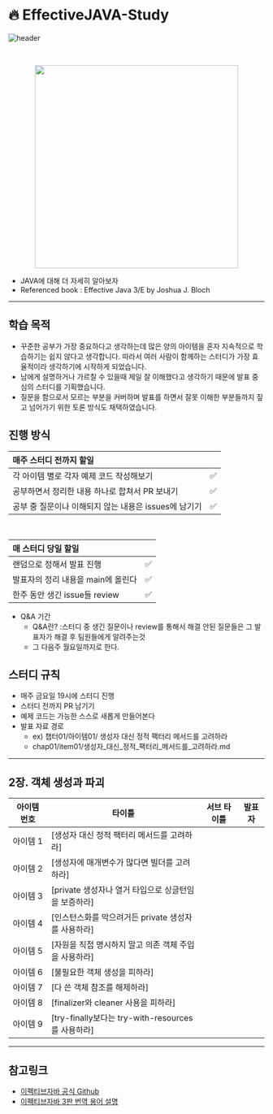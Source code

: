 # 🔥 EffectiveJAVA-Study
 

![header](https://capsule-render.vercel.app/api?type=shark&color=D0A9F5&height=300&section=header&text=Effective%20JAVA&fontSize=90)


<br>

<p align="center"><img width=400 src="http://image.yes24.com/goods/65551284/800x0"></p>


- JAVA에 대해 더 자세히 알아보자
- Referenced book : Effective Java 3/E by Joshua J. Bloch
---
## 학습 목적

- 꾸준한 공부가 가장 중요하다고 생각하는데 많은 양의 아이템을 혼자 지속적으로 학습하기는 쉽지 않다고 생각합니다. 따라서 여러 사람이 함께하는 스터디가 가장 효율적이라 생각하기에 시작하게 되었습니다.
- 남에게 설명하거나 가르칠 수 있을때 제일 잘 이해했다고 생각하기 때문에 발표 중심의 스터디를 기획했습니다.
- 질문을 함으로서 모르는 부분을 커버하며 발표를 하면서 잘못 이해한 부분들까지 짚고 넘어가기 위한 토론 방식도 채택하였습니다.

## 진행 방식


| 매주 스터디 전까지 할일| |
| :-- | :--: |
| 각 아이템 별로 각자 예제 코드 작성해보기| ✅ |
| 공부하면서 정리한 내용 하나로 합쳐서 PR 보내기| ✅ |
| 공부 중 질문이나 이해되지 않는 내용은 issues에 남기기 | ✅ |

<br>

| 매 스터디 당일 할일| |
| :-- | :--: |
| 랜덤으로 정해서 발표 진행| ✅  |
| 발표자의 정리 내용을 main에 올린다| ✅ |
| 한주 동안 생긴 issue들 review | ✅  |

- Q&A 기간
    - Q&A란? :스터디 중 생긴 질문이나 review를 통해서 해결 안된 질문들은 그 발표자가 해결 후 팀원들에게 알려주는것
    - 그 다음주 월요일까지로 한다.


## 스터디 규칙

- 매주 금요일 19시에 스터디 진행
- 스터디 전까지 PR 남기기
- 예제 코드는 가능한 스스로 새롭게 만들어본다
- 발표 자료 경로
    - ex) 챕터01/아이템01/ 생성자 대신 정적 팩터리 메서드를 고려하라
    - chap01/item01/생성자_대신_정적_팩터리_메서드를_고려하라.md

---

## 2장. 객체 생성과 파괴
| 아이템 번호 | <center>타이틀</center> | <center>서브 타이틀</center> | 발표자 |
|:-----:|-------|-------|:------:|
| 아이템 1 | [생성자 대신 정적 팩터리 메서드를 고려하라]
| 아이템 2 | [생성자에 매개변수가 많다면 빌더를 고려하라]
| 아이템 3 | [private 생성자나 열거 타입으로 싱글턴임을 보증하라]
| 아이템 4 | [인스턴스화를 막으려거든 private 생성자를 사용하라]
| 아이템 5 | [자원을 직접 명시하지 말고 의존 객체 주입을 사용하라]  
| 아이템 6 | [불필요한 객체 생성을 피하라]
| 아이템 7 | [다 쓴 객체 참조를 해제하라]
| 아이템 8 | [finalizer와 cleaner 사용을 피하라]
| 아이템 9 | [try-finally보다는 try-with-resources를 사용하라]

---
## 참고링크
- [이펙티브자바 공식 Github](https://github.com/WegraLee/effective-java-3e-source-code)
- [이펙티브자바 3판 번역 용어 설명](https://docs.google.com/document/d/1Nw-_FJKre9x7Uy6DZ0NuAFyYUCjBPCpINxqrP0JFuXk/edit)
